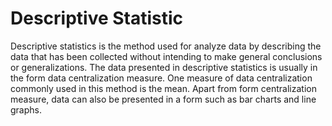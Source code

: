 # Descriptive Statistic

Descriptive statistics is the method used for analyze data by describing the data that has been collected without intending to make general conclusions or generalizations. The data presented in descriptive statistics is usually in the form data centralization measure. One measure of data centralization commonly used in this method is the mean. Apart from form centralization measure, data can also be presented in a form such as bar charts and line graphs.
